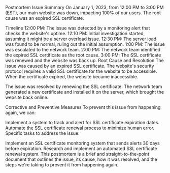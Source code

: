 Postmortem
Issue Summary
On January 1, 2023, from 12:00 PM to 3:00 PM (EST), our main website was down, impacting 100% of our users. The root cause was an expired SSL certificate.

Timeline
12:00 PM: The issue was detected by a monitoring alert that checks the website's uptime.
12:10 PM: Initial investigation started, assuming it might be a server overload issue.
12:30 PM: The server load was found to be normal, ruling out the initial assumption.
1:00 PM: The issue was escalated to the network team.
2:00 PM: The network team identified the expired SSL certificate as the root cause.
3:00 PM: The SSL certificate was renewed and the website was back up.
Root Cause and Resolution
The issue was caused by an expired SSL certificate. The website's security protocol requires a valid SSL certificate for the website to be accessible. When the certificate expired, the website became inaccessible.

The issue was resolved by renewing the SSL certificate. The network team generated a new certificate and installed it on the server, which brought the website back online.

Corrective and Preventive Measures
To prevent this issue from happening again, we can:

Implement a system to track and alert for SSL certificate expiration dates.
Automate the SSL certificate renewal process to minimize human error.
Specific tasks to address the issue:

Implement an SSL certificate monitoring system that sends alerts 30 days before expiration.
Research and implement an automated SSL certificate renewal system.
This postmortem is a brief and straight-to-the-point document that outlines the issue, its cause, how it was resolved, and the steps we're taking to prevent it from happening again.

